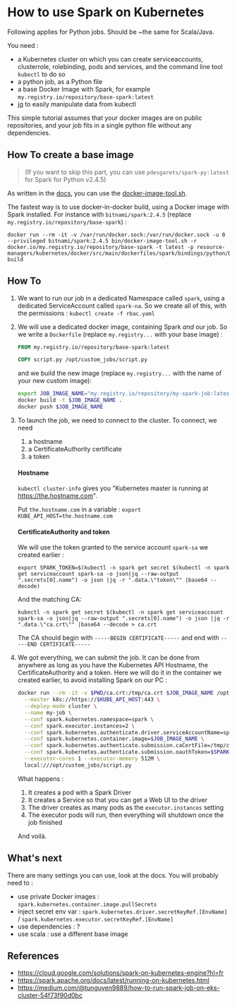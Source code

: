 # How to use Spark on Kubernetes

Following applies for Python jobs. Should be ~the same for Scala/Java.

You need :

- a Kubernetes cluster on which you can create serviceaccounts, clusterrole, rolebinding, pods and services, and the command line tool `kubectl` to do so
- a python job, as a Python file
- a base Docker Image with Spark, for example `my.registry.io/repository/base-spark:latest`
- [jq](https://stedolan.github.io/jq/) to easily manipulate data from kubectl

This simple tutorial assumes that your docker images are on public repositories, and your job fits in a single python file without any dependencies.

## How To create a base image

>(If you want to skip this part, you can use `pdesgarets/spark-py:latest` for Spark for Python v2.4.5)

As written in the [docs](https://spark.apache.org/docs/latest/running-on-kubernetes.html), you can use the [docker-image-tool.sh](https://github.com/apache/spark/blob/master/bin/docker-image-tool.sh).

The fastest way is to use docker-in-docker build, using a Docker image with Spark installed. For instance with `bitnami/spark:2.4.5` (replace `my.registry.io/repository/base-spark`) :

```
docker run --rm -it -v /var/run/docker.sock:/var/run/docker.sock -u 0 --privileged bitnami/spark:2.4.5 bin/docker-image-tool.sh -r docker.io/my.registry.io/repository/base-spark -t latest -p resource-managers/kubernetes/docker/src/main/dockerfiles/spark/bindings/python/Dockerfile build
```

## How To

1. We want to run our job in a dedicated Namespace called `spark`, using a dedicated ServiceAccount called `spark-na`. So we create all of this, with the permissions : `kubectl create -f rbac.yaml`
2. We will use a dedicated docker image, containing Spark *and* our job. So we write a `Dockerfile` (replace `my.registry...` with your base image) :

	```Dockerfile
	FROM my.registry.io/repository/base-spark:latest

	COPY script.py /opt/custom_jobs/script.py
	```

	and we build the new image (replace `my.registry...` with the name of your new custom image):

	```bash
	export JOB_IMAGE_NAME="my.registry.io/repository/my-spark-job:latest"
	docker build -t $JOB_IMAGE_NAME .
	docker push $JOB_IMAGE_NAME
	```

3. To launch the job, we need to connect to the cluster. To connect, we need
	1. a hostname
	2. a CertificateAuthority certificate
	3. a token

	#### Hostname
	`kubectl cluster-info` gives you "Kubernetes master is running at https://the.hostname.com".

	Put `the.hostname.com` in a variable : `export KUBE_API_HOST=the.hostname.com`

	#### CertificateAuthority and token

	We will use the token granted to the service account `spark-sa` we created earlier :

	```
	export SPARK_TOKEN=$(kubectl -n spark get secret $(kubectl -n spark get serviceaccount spark-sa -o json|jq --raw-output ".secrets[0].name") -o json |jq -r ".data.\"token\"" |base64 --decode)
	```

	And the matching CA:

	```
	kubectl -n spark get secret $(kubectl -n spark get serviceaccount spark-sa -o json|jq --raw-output ".secrets[0].name") -o json |jq -r ".data.\"ca.crt\"" |base64 --decode > ca.crt
	```
	The CA should begin with `-----BEGIN CERTIFICATE-----` and end with `-----END CERTIFICATE-----`


4. We got everything, we can submit the job. It can be done from anywhere as long as you have the Kubernetes API Hostname, the CertificateAuthority and a token. Here we will do it in the container we created earlier, to avoid installing Spark on our PC :

	```bash
	docker run --rm -it -v $PWD/ca.crt:/tmp/ca.crt $JOB_IMAGE_NAME /opt/spark/bin/spark-submit \
	  --master k8s://https://$KUBE_API_HOST:443 \
	  --deploy-mode cluster \
	  --name my-job \
	  --conf spark.kubernetes.namespace=spark \
	  --conf spark.executor.instances=2 \
	  --conf spark.kubernetes.authenticate.driver.serviceAccountName=spark-sa \
	  --conf spark.kubernetes.container.image=$JOB_IMAGE_NAME \
	  --conf spark.kubernetes.authenticate.submission.caCertFile=/tmp/ca.crt \
	  --conf spark.kubernetes.authenticate.submission.oauthToken=$SPARK_TOKEN \
	  --executor-cores 1 --executor-memory 512M \
	  local:///opt/custom_jobs/script.py
	```

	What happens :

	1. It creates a pod with a Spark Driver
	2. It creates a Service so that you can get a Web UI to the driver
	3. The driver creates as many pods as the `executor.instances` setting
	4. The executor pods will run, then everything will shutdown once the job finished

	And voilà.



## What's next

There are many settings you can use, look at the docs. You will probably need to :

- use private Docker images : `spark.kubernetes.container.image.pullSecrets`
- inject secret env var : `spark.kubernetes.driver.secretKeyRef.[EnvName]` / `spark.kubernetes.executor.secretKeyRef.[EnvName]`
- use dependencies : ?
- use scala : use a different base image



## References


- https://cloud.google.com/solutions/spark-on-kubernetes-engine?hl=fr
- https://spark.apache.org/docs/latest/running-on-kubernetes.html
- https://medium.com/@tunguyen9889/how-to-run-spark-job-on-eks-cluster-54f73f90d0bc

